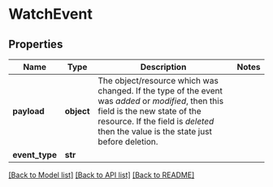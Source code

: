 # WatchEvent

## Properties
Name | Type | Description | Notes
------------ | ------------- | ------------- | -------------
**payload** | **object** | The object/resource which was changed. If the type of the event was *added* or *modified*, then this field is the new state of the resource.  If the field is *deleted* then the value is the state just before deletion.  | 
**event_type** | **str** |  | 

[[Back to Model list]](../README.md#documentation-for-models) [[Back to API list]](../README.md#documentation-for-api-endpoints) [[Back to README]](../README.md)


